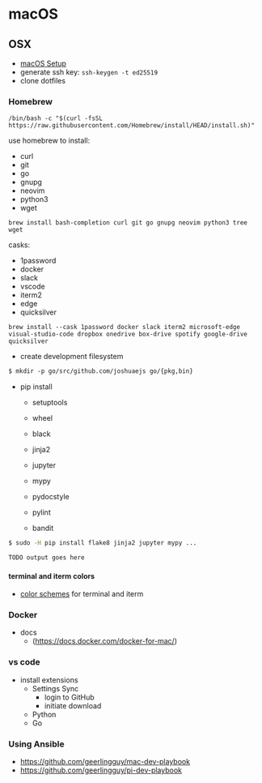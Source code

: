 # macOS

## OSX

- [macOS Setup](https://sourabhbajaj.com/mac-setup/Homebrew/)
- generate ssh key: `ssh-keygen -t ed25519`
- clone dotfiles

### Homebrew

`/bin/bash -c "$(curl -fsSL https://raw.githubusercontent.com/Homebrew/install/HEAD/install.sh)"`

use homebrew to install:

- curl
- git
- go
- gnupg
- neovim
- python3
- wget

`brew install bash-completion curl git go gnupg neovim python3 tree wget`

casks:

- 1password
- docker
- slack
- vscode
- iterm2
- edge
- quicksilver

`brew install --cask 1password docker slack iterm2 microsoft-edge visual-studio-code dropbox onedrive box-drive spotify google-drive quicksilver`

- create development filesystem

```txt
$ mkdir -p go/src/github.com/joshuaejs go/{pkg,bin}
```

- pip install
  - setuptools
  - wheel
  - black

  - jinja2
  - jupyter
  - mypy
  - pydocstyle
  - pylint
  - bandit

```sh
$ sudo -H pip install flake8 jinja2 jupyter mypy ...

TODO output goes here
```

#### terminal and iterm colors

- [color schemes](https://github.com/nathanbuchar/atom-one-dark-terminal) for terminal and iterm

### Docker

- docs
  - (<https://docs.docker.com/docker-for-mac/>)

### vs code

- install extensions
  - Settings Sync
    - login to GitHub
    - initiate download
  - Python
  - Go

### Using Ansible

- <https://github.com/geerlingguy/mac-dev-playbook>
- <https://github.com/geerlingguy/pi-dev-playbook>
